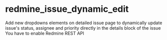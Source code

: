 # redmine_issue_dynamic_edit

Add new dropdowns elements on detailed issue page to dynamically update issue's status, assignee and priority directly in the details block of the issue
You have to enable Redmine REST API